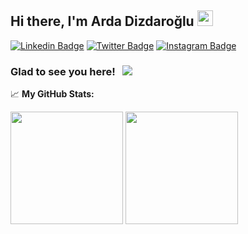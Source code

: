 ## Hi there, I'm Arda Dizdaroğlu <img src="https://media.giphy.com/media/hvRJCLFzcasrR4ia7z/giphy.gif" width="25px">

[![Linkedin Badge](https://img.shields.io/badge/-LinkedIn-0e76a8?style=flat-square&logo=Linkedin&logoColor=white)](https://linkedin.com/in/ardadizdaroglu)
[![Twitter Badge](https://img.shields.io/badge/-Twitter-00acee?style=flat-square&logo=Twitter&logoColor=white)](https://twitter.com/ardadizdaroglu)
[![Instagram Badge](https://img.shields.io/badge/-Instagram-e4405f?style=flat-square&logo=Instagram&logoColor=white)](https://instagram.com/arda_dizdaroglu/)

### Glad to see you here! &nbsp; ![](https://visitor-badge.glitch.me/badge?page_id=ardadizdaroglu.ardadizdaroglu)

📈 **My GitHub Stats:**

<p>
  <img height="180em" src="https://github-readme-stats.vercel.app/api?username=ardadizdaroglu&show_icons=true&hide_border=true&&count_private=true&include_all_commits=true" />
  <img height="180em" src="https://github-readme-stats.vercel.app/api/top-langs/?username=ardadizdaroglu&exclude_repo=KNN-Image-Classification&show_icons=true&hide_border=true&layout=compact&langs_count=8"/>
</p>

